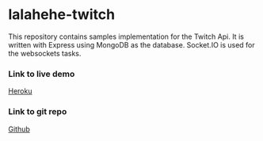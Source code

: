 # lalahehe-twitch
This repository contains samples implementation for the Twitch Api. It is written with Express using MongoDB as the database. Socket.IO is used for the websockets tasks.  

### Link to live demo 
[Heroku](https://lalahehe-twitch.herokuapp.com/)

### Link to git repo
[Github](https://github.com/lalahehe/lalahehe-twitch)
